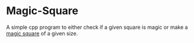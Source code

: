 # Magic-Square
A simple cpp program to either check if a given square is magic or make a [magic square](https://www.merriam-webster.com/dictionary/magic%20square#:~:text=Definition%20of%20magic%20square,all%20of%20the%20other%20diagonals) of a given size.
